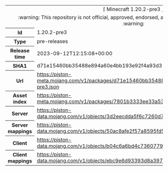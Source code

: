 <html><table>
<tr><td colspan="2" align="center"><img width="0" height="0"><br/>⌈ Minecraft 1.20.2-pre3 ⌋<br/><img width="0" height="0"></td></tr>
<tr><td colspan="2" align="center"><img width="0" height="0"><br/>
:warning: This repository is not official, approved, endorsed, associated or connected with Mojang :warning:
<br/><img width="0" height="0"></td></tr>
<tr><th>Id</th><td>1.20.2-pre3</td></tr>
<tr><th>Type</th><td>pre-releases</td></tr>
<tr><th>Release time</th><td>2023-09-12T12:15:08+00:00</td></tr>
<tr><th>SHA1</th><td>d71e15460bb35488e894a60e4bb193e92f4a93d3</td></tr>
<tr><th>Url</th><td><a href="https://piston-meta.mojang.com/v1/packages/d71e15460bb35488e894a60e4bb193e92f4a93d3/1.20.2-pre3.json">https://piston-meta.mojang.com/v1/packages/d71e15460bb35488e894a60e4bb193e92f4a93d3/1.20.2-pre3.json</a></td></tr>
<tr><th>Asset index</th><td><a href="https://piston-meta.mojang.com/v1/packages/7801b3333ee33a53ad37e512400c15841d9553ad/8.json">https://piston-meta.mojang.com/v1/packages/7801b3333ee33a53ad37e512400c15841d9553ad/8.json</a></td></tr>
<tr><th>Server</th><td><a href="https://piston-data.mojang.com/v1/objects/3d2eecdda5f6c7260d73aa5c2e5ce1a42e0f24e4/server.jar">https://piston-data.mojang.com/v1/objects/3d2eecdda5f6c7260d73aa5c2e5ce1a42e0f24e4/server.jar</a></td></tr>
<tr><th>Server mappings</th><td><a href="https://piston-data.mojang.com/v1/objects/50ac8afe2f57a8595fd553bfe914da9e6a99618d/server.txt">https://piston-data.mojang.com/v1/objects/50ac8afe2f57a8595fd553bfe914da9e6a99618d/server.txt</a></td></tr>
<tr><th>Client</th><td><a href="https://piston-data.mojang.com/v1/objects/b04c6a6bd4c7360779f32571058452198136d805/client.jar">https://piston-data.mojang.com/v1/objects/b04c6a6bd4c7360779f32571058452198136d805/client.jar</a></td></tr>
<tr><th>Client mappings</th><td><a href="https://piston-data.mojang.com/v1/objects/ebc9e6d93393d8a3973bb30bd318ca12dae515ff/client.txt">https://piston-data.mojang.com/v1/objects/ebc9e6d93393d8a3973bb30bd318ca12dae515ff/client.txt</a></td></tr>
</table></html>